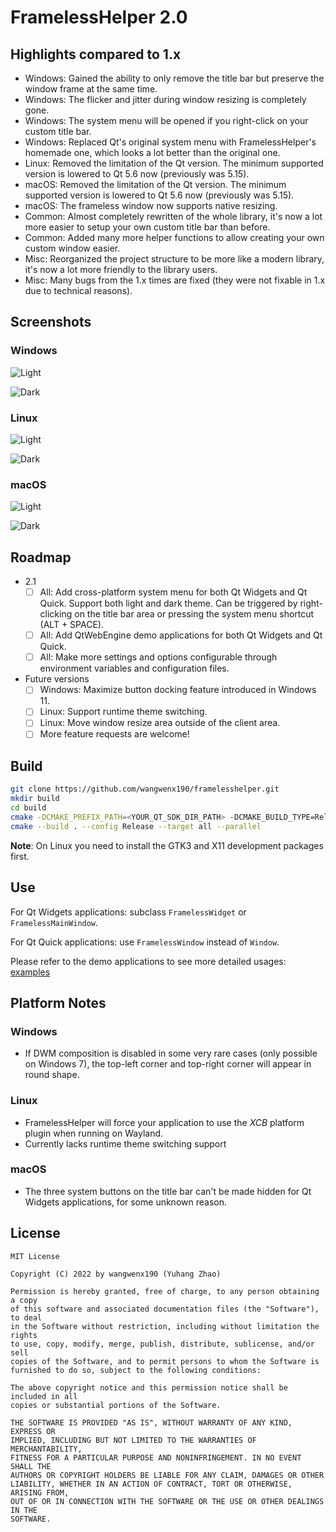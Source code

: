 # FramelessHelper 2.0

## Highlights compared to 1.x

- Windows: Gained the ability to only remove the title bar but preserve the window frame at the same time.
- Windows: The flicker and jitter during window resizing is completely gone.
- Windows: The system menu will be opened if you right-click on your custom title bar.
- Windows: Replaced Qt's original system menu with FramelessHelper's homemade one, which looks a lot better than the original one.
- Linux: Removed the limitation of the Qt version. The minimum supported version is lowered to Qt 5.6 now (previously was 5.15).
- macOS: Removed the limitation of the Qt version. The minimum supported version is lowered to Qt 5.6 now (previously was 5.15).
- macOS: The frameless window now supports native resizing.
- Common: Almost completely rewritten of the whole library, it's now a lot more easier to setup your own custom title bar than before.
- Common: Added many more helper functions to allow creating your own custom window easier.
- Misc: Reorganized the project structure to be more like a modern library, it's now a lot more friendly to the library users.
- Misc: Many bugs from the 1.x times are fixed (they were not fixable in 1.x due to technical reasons).

## Screenshots

### Windows

![Light](./doc/win_light.png)

![Dark](./doc/win_dark.png)

### Linux

![Light](./doc/linux_light.png)

![Dark](./doc/linux_dark.png)

### macOS

![Light](./doc/mac_light.png)

![Dark](./doc/mac_dark.png)

## Roadmap

- 2.1
  - [ ] All: Add cross-platform system menu for both Qt Widgets and Qt Quick. Support both light and dark theme. Can be triggered by right-clicking on the title bar area or pressing the system menu shortcut (ALT + SPACE).
  - [ ] All: Add QtWebEngine demo applications for both Qt Widgets and Qt Quick.
  - [ ] All: Make more settings and options configurable through environment variables and configuration files.
- Future versions
  - [ ] Windows: Maximize button docking feature introduced in Windows 11.
  - [ ] Linux: Support runtime theme switching.
  - [ ] Linux: Move window resize area outside of the client area.
  - [ ] More feature requests are welcome!

## Build

```bash
git clone https://github.com/wangwenx190/framelesshelper.git
mkdir build
cd build
cmake -DCMAKE_PREFIX_PATH=<YOUR_QT_SDK_DIR_PATH> -DCMAKE_BUILD_TYPE=Release -GNinja ../framelesshelper
cmake --build . --config Release --target all --parallel
```

**Note**: On Linux you need to install the GTK3 and X11 development packages first.

## Use

For Qt Widgets applications: subclass `FramelessWidget` or `FramelessMainWindow`.

For Qt Quick applications: use `FramelessWindow` instead of `Window`.

Please refer to the demo applications to see more detailed usages: [examples](./examples/)

## Platform Notes

### Windows

- If DWM composition is disabled in some very rare cases (only possible on Windows 7), the top-left corner and top-right corner will appear in round shape.

### Linux

- FramelessHelper will force your application to use the _XCB_ platform plugin when running on Wayland.
- Currently lacks runtime theme switching support

### macOS

- The three system buttons on the title bar can't be made hidden for Qt Widgets applications, for some unknown reason.

## License

```text
MIT License

Copyright (C) 2022 by wangwenx190 (Yuhang Zhao)

Permission is hereby granted, free of charge, to any person obtaining a copy
of this software and associated documentation files (the "Software"), to deal
in the Software without restriction, including without limitation the rights
to use, copy, modify, merge, publish, distribute, sublicense, and/or sell
copies of the Software, and to permit persons to whom the Software is
furnished to do so, subject to the following conditions:

The above copyright notice and this permission notice shall be included in all
copies or substantial portions of the Software.

THE SOFTWARE IS PROVIDED "AS IS", WITHOUT WARRANTY OF ANY KIND, EXPRESS OR
IMPLIED, INCLUDING BUT NOT LIMITED TO THE WARRANTIES OF MERCHANTABILITY,
FITNESS FOR A PARTICULAR PURPOSE AND NONINFRINGEMENT. IN NO EVENT SHALL THE
AUTHORS OR COPYRIGHT HOLDERS BE LIABLE FOR ANY CLAIM, DAMAGES OR OTHER
LIABILITY, WHETHER IN AN ACTION OF CONTRACT, TORT OR OTHERWISE, ARISING FROM,
OUT OF OR IN CONNECTION WITH THE SOFTWARE OR THE USE OR OTHER DEALINGS IN THE
SOFTWARE.
```
